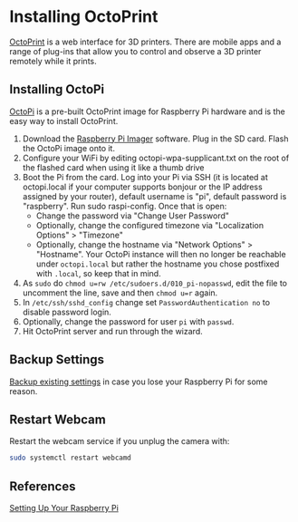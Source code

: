 # Installing OctoPrint

[OctoPrint](https://octoprint.org/) is a web interface for 3D printers.  There are mobile apps and a range of plug-ins that allow you to control and observe a 3D printer remotely while it prints.

## Installing OctoPi

[OctoPi](https://github.com/guysoft/OctoPi) is a pre-built OctoPrint image for Raspberry Pi hardware and is the easy way to install OctoPrint.

1. Download the [Raspberry Pi Imager](https://www.raspberrypi.com/software/) software.  Plug in the SD card.  Flash the OctoPi image onto it.
2. Configure your WiFi by editing octopi-wpa-supplicant.txt on the root of the flashed card when using it like a thumb drive
3. Boot the Pi from the card.  Log into your Pi via SSH (it is located at octopi.local if your computer supports bonjour or the IP address assigned by your router), default username is "pi", default password is "raspberry". Run sudo raspi-config. Once that is open:
   - Change the password via "Change User Password"
   - Optionally, change the configured timezone via "Localization Options" > "Timezone"
   - Optionally, change the hostname via "Network Options" > "Hostname". Your OctoPi instance will then no longer be reachable under `octopi.local` but rather the hostname you chose postfixed with `.local`, so keep that in mind.
4. As `sudo` do `chmod u=rw /etc/sudoers.d/010_pi-nopasswd`, edit the file to uncomment the line, save and then `chmod u=r` again.
5. In `/etc/ssh/sshd_config` change set `PasswordAuthentication no` to disable password login.
6. Optionally, change the password for user `pi` with `passwd`.
7. Hit OctoPrint server and run through the wizard.

## Backup Settings

[Backup existing settings](https://docs.octoprint.org/en/master/bundledplugins/backup.html) in case you lose your Raspberry Pi for some reason.

## Restart Webcam

Restart the webcam service if you unplug the camera with:

```sh
sudo systemctl restart webcamd
```

## References

[Setting Up Your Raspberry Pi](https://www.raspberrypi.com/documentation/computers/getting-started.html#using-raspberry-pi-imager)
